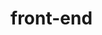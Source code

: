 # front-end

<!-- to do 
Login- authorization and token storage

sign up for classes
add a class
drop a class
delete a class
Storage- store? used for classes?
local storage for storing authorized tokens? -->

<!-- MVP Requirements for a 2
-React app is deployed and the static landing page is correctly incorporated with the app

- CRUD operations drive the application. Each participating student individually created pages that complete all CRUD operations. Token authentication is handled correctly 

-Student has implemented state management systems that makes sense for the project. It is organized well and implemented correctly. State is not lost as user goes through the application. 

 -->